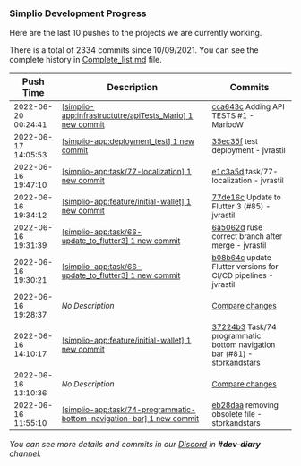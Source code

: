 
### Simplio Development Progress

Here are the last 10 pushes to the projects we are currently working.

There is a total of 2334 commits since 10/09/2021. You can see the complete history in
 [Complete_list.md](Complete_list.md) file.

| Push Time | Description | Commits |
| --- | --- | --- |
| <sub>2022-06-20 00:24:41</sub> | <sub>[[simplio-app:infrastructutre/apiTests\_Mario] 1 new commit](https://github.com/SimplioOfficial/simplio-app/commit/cca643cd970d52b8a206c1f3fbe65a21a86a49f4)</sub> | <sub>[cca643c](https://github.com/SimplioOfficial/simplio-app/commit/cca643cd970d52b8a206c1f3fbe65a21a86a49f4) Adding API TESTS #1 - MariooW</sub> |
| <sub>2022-06-17 14:05:53</sub> | <sub>[[simplio-app:deployment\_test] 1 new commit](https://github.com/SimplioOfficial/simplio-app/commit/35ec35ff5389e3063fcb87e66ff721c28dcc2075)</sub> | <sub>[35ec35f](https://github.com/SimplioOfficial/simplio-app/commit/35ec35ff5389e3063fcb87e66ff721c28dcc2075) test deployment - jvrastil</sub> |
| <sub>2022-06-16 19:47:10</sub> | <sub>[[simplio-app:task/77\-localization] 1 new commit](https://github.com/SimplioOfficial/simplio-app/commit/e1c3a5d87bb2cbdde1d38c93deab6d2ee3fafb63)</sub> | <sub>[e1c3a5d](https://github.com/SimplioOfficial/simplio-app/commit/e1c3a5d87bb2cbdde1d38c93deab6d2ee3fafb63) task/77-localization - jvrastil</sub> |
| <sub>2022-06-16 19:34:12</sub> | <sub>[[simplio-app:feature/initial\-wallet] 1 new commit](https://github.com/SimplioOfficial/simplio-app/commit/77de16c07ab0438256f955fc36d8c68f230e0c06)</sub> | <sub>[77de16c](https://github.com/SimplioOfficial/simplio-app/commit/77de16c07ab0438256f955fc36d8c68f230e0c06) Update to Flutter 3 (#85) - jvrastil</sub> |
| <sub>2022-06-16 19:31:39</sub> | <sub>[[simplio-app:task/66\-update\_to\_flutter3] 1 new commit](https://github.com/SimplioOfficial/simplio-app/commit/6a5062dd8cd345558aef2dc564ade29fa43907cd)</sub> | <sub>[6a5062d](https://github.com/SimplioOfficial/simplio-app/commit/6a5062dd8cd345558aef2dc564ade29fa43907cd) ruse correct branch after merge - jvrastil</sub> |
| <sub>2022-06-16 19:30:21</sub> | <sub>[[simplio-app:task/66\-update\_to\_flutter3] 1 new commit](https://github.com/SimplioOfficial/simplio-app/commit/b08b64c9884be08af85777eed55e12bf4389884b)</sub> | <sub>[b08b64c](https://github.com/SimplioOfficial/simplio-app/commit/b08b64c9884be08af85777eed55e12bf4389884b) update Flutter versions for CI/CD pipelines - jvrastil</sub> |
| <sub>2022-06-16 19:28:37</sub> | <sub>_No Description_</sub> | <sub>[Compare changes](https://github.com/SimplioOfficial/simplio-app/compare/dd12aabf6fb4...4b0becf58376)</sub> |
| <sub>2022-06-16 14:10:17</sub> | <sub>[[simplio-app:feature/initial\-wallet] 1 new commit](https://github.com/SimplioOfficial/simplio-app/commit/37224b3183f77d43830a35790e17ca56f15d7236)</sub> | <sub>[37224b3](https://github.com/SimplioOfficial/simplio-app/commit/37224b3183f77d43830a35790e17ca56f15d7236) Task/74 programmatic bottom navigation bar (#81) - storkandstars</sub> |
| <sub>2022-06-16 13:10:36</sub> | <sub>_No Description_</sub> | <sub>[Compare changes](https://github.com/SimplioOfficial/simplio-app/compare/3e8e9e6e28dc...dd12aabf6fb4)</sub> |
| <sub>2022-06-16 11:55:10</sub> | <sub>[[simplio-app:task/74\-programmatic\-bottom\-navigation\-bar] 1 new commit](https://github.com/SimplioOfficial/simplio-app/commit/eb28daa4fc5ae079259d00dd21f6bd3b50db764c)</sub> | <sub>[eb28daa](https://github.com/SimplioOfficial/simplio-app/commit/eb28daa4fc5ae079259d00dd21f6bd3b50db764c) removing obsolete file - storkandstars</sub> |

_You can see more details and commits in our [Discord](https://discord.gg/aKhjuwZmdP) in **#dev-diary** channel._
